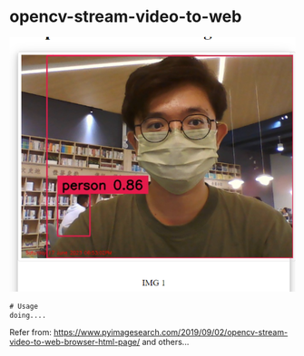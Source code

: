 # opencv-stream-video-to-web

![sample](images/sample.png)

```
# Usage
doing....
```

Refer from: https://www.pyimagesearch.com/2019/09/02/opencv-stream-video-to-web-browser-html-page/
            and others...
